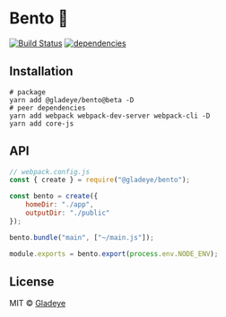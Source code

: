 # Bento 🍱

[![Build Status](https://travis-ci.org/gladeye/bento.svg?branch=master)](https://travis-ci.org/gladeye/bento) [![dependencies](https://david-dm.org/gladeye/bento.svg?theme=shields.io)](https://david-dm.org/gladeye/bento)

## Installation

```shell
# package
yarn add @gladeye/bento@beta -D
# peer dependencies
yarn add webpack webpack-dev-server webpack-cli -D
yarn add core-js
```

## API

```js
// webpack.config.js
const { create } = require("@gladeye/bento");

const bento = create({
    homeDir: "./app",
    outputDir: "./public"
});

bento.bundle("main", ["~/main.js"]);

module.exports = bento.export(process.env.NODE_ENV);
```

## License

MIT © [Gladeye](https://gladeye.com)
